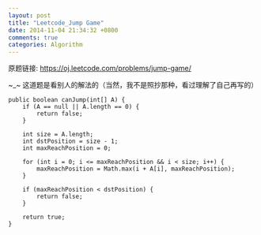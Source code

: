 ```yaml
---
layout: post
title: "Leetcode_Jump Game"
date: 2014-11-04 21:34:32 +0800
comments: true
categories: Algorithm
---
```


原题链接: https://oj.leetcode.com/problems/jump-game/

~_~ 这道题是看别人的解法的（当然，我不是照抄那种，看过理解了自己再写的）
    
	public boolean canJump(int[] A) {
		if (A == null || A.length == 0) {
			return false;
		}
		
		int size = A.length;
		int dstPosition = size - 1;
		int maxReachPosition = 0;
		
		for (int i = 0; i <= maxReachPosition && i < size; i++) {
			maxReachPosition = Math.max(i + A[i], maxReachPosition);
		}
		
		if (maxReachPosition < dstPosition) {
			return false;
		}
		
		return true;
	}